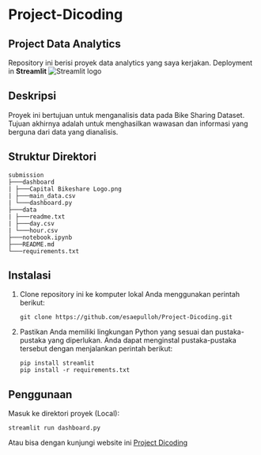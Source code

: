 # Project-Dicoding

## Project Data Analytics

Repository ini berisi proyek data analytics yang saya kerjakan. Deployment in **Streamlit** <img src="https://user-images.githubusercontent.com/7164864/217935870-c0bc60a3-6fc0-4047-b011-7b4c59488c91.png" alt="Streamlit logo"></img>

## Deskripsi

Proyek ini bertujuan untuk menganalisis data pada Bike Sharing Dataset. Tujuan akhirnya adalah untuk menghasilkan wawasan dan informasi yang berguna dari data yang dianalisis.

## Struktur Direktori
```shell
submission
├───dashboard
| ├───Capital Bikeshare Logo.png
| ├───main_data.csv
| └───dashboard.py
├───data
| ├───readme.txt
| ├───day.csv
| └───hour.csv
├───notebook.ipynb
├───README.md
└───requirements.txt
```

## Instalasi

1. Clone repository ini ke komputer lokal Anda menggunakan perintah berikut:

   ```shell
   git clone https://github.com/esaepulloh/Project-Dicoding.git
   ```

2. Pastikan Anda memiliki lingkungan Python yang sesuai dan pustaka-pustaka yang diperlukan. Anda dapat menginstal pustaka-pustaka tersebut dengan menjalankan perintah berikut:

    ```shell
    pip install streamlit
    pip install -r requirements.txt
    ```

## Penggunaan
Masuk ke direktori proyek (Local):

```shell
streamlit run dashboard.py
```
Atau bisa dengan kunjungi website ini [Project Dicoding](https://bikesharing-dashboard.streamlit.app/)

   
